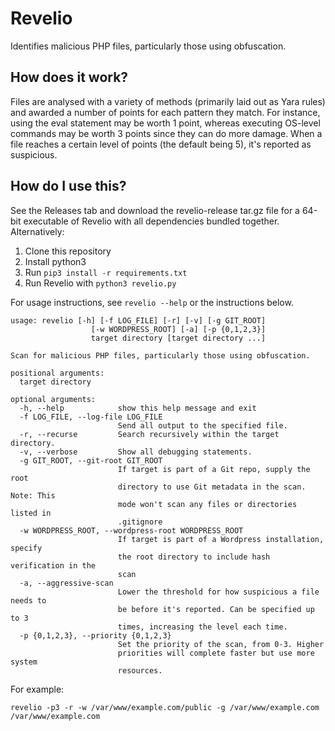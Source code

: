 # Revelio
Identifies malicious PHP files, particularly those using obfuscation.

## How does it work?
Files are analysed with a variety of methods (primarily laid out as Yara rules) and awarded a number of points for each pattern they match. For instance, using the eval statement may be worth 1 point, whereas executing OS-level commands may be worth 3 points since they can do more damage. When a file reaches a certain level of points (the default being 5), it's reported as suspicious.

## How do I use this?
See the Releases tab and download the revelio-release tar.gz file for a 64-bit executable of Revelio with all dependencies bundled together. Alternatively:
 1. Clone this repository
 2. Install python3
 3. Run `pip3 install -r requirements.txt`
 4. Run Revelio with `python3 revelio.py`
 
 For usage instructions, see `revelio --help` or the instructions below.

```
usage: revelio [-h] [-f LOG_FILE] [-r] [-v] [-g GIT_ROOT]
                  [-w WORDPRESS_ROOT] [-a] [-p {0,1,2,3}]
                  target directory [target directory ...]

Scan for malicious PHP files, particularly those using obfuscation.

positional arguments:
  target directory

optional arguments:
  -h, --help            show this help message and exit
  -f LOG_FILE, --log-file LOG_FILE
                        Send all output to the specified file.
  -r, --recurse         Search recursively within the target directory.
  -v, --verbose         Show all debugging statements.
  -g GIT_ROOT, --git-root GIT_ROOT
                        If target is part of a Git repo, supply the root
                        directory to use Git metadata in the scan. Note: This
                        mode won't scan any files or directories listed in
                        .gitignore
  -w WORDPRESS_ROOT, --wordpress-root WORDPRESS_ROOT
                        If target is part of a Wordpress installation, specify
                        the root directory to include hash verification in the
                        scan
  -a, --aggressive-scan
                        Lower the threshold for how suspicious a file needs to
                        be before it's reported. Can be specified up to 3
                        times, increasing the level each time.
  -p {0,1,2,3}, --priority {0,1,2,3}
                        Set the priority of the scan, from 0-3. Higher
                        priorities will complete faster but use more system
                        resources.
```

For example:

`revelio -p3 -r -w /var/www/example.com/public -g /var/www/example.com /var/www/example.com`
